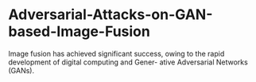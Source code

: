 # Adversarial-Attacks-on-GAN-based-Image-Fusion
Image fusion has achieved significant success, owing to the rapid development of digital computing and Gener- ative Adversarial Networks (GANs). 
